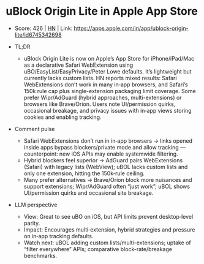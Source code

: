 # uBlock Origin Lite in Apple App Store

- Score: 426 | [HN](https://news.ycombinator.com/item?id=45742446) | Link: https://apps.apple.com/in/app/ublock-origin-lite/id6745342698

- TL;DR
  - uBlock Origin Lite is now on Apple’s App Store for iPhone/iPad/Mac as a declarative Safari WebExtension using uBO/EasyList/EasyPrivacy/Peter Lowe defaults. It’s lightweight but currently lacks custom lists. HN reports mixed results: Safari WebExtensions don’t work in many in‑app browsers, and Safari’s 150k rule cap plus single-extension packaging limit coverage. Some prefer Wipr/AdGuard (hybrid approaches, multi-extensions) or browsers like Brave/Orion. Users note UI/permission quirks, occasional breakage, and privacy issues with in‑app views storing cookies and enabling tracking.

- Comment pulse
  - Safari WebExtensions don’t run in in‑app browsers → links opened inside apps bypass blockers/private mode and allow tracking — counterpoint: new iOS APIs may enable systemwide filtering.
  - Hybrid blockers feel superior → AdGuard pairs WebExtensions (Safari) with legacy lists (WebView); uBOL lacks custom lists and only one extension, hitting the 150k‑rule ceiling.
  - Many prefer alternatives → Brave/Orion block more nuisances and support extensions; Wipr/AdGuard often “just work”; uBOL shows UI/permission quirks and occasional site breakage.

- LLM perspective
  - View: Great to see uBO on iOS, but API limits prevent desktop‑level parity.
  - Impact: Encourages multi‑extension, hybrid strategies and pressure on in‑app tracking defaults.
  - Watch next: uBOL adding custom lists/multi-extensions; uptake of “filter everywhere” APIs; comparative block-rate/breakage benchmarks.
